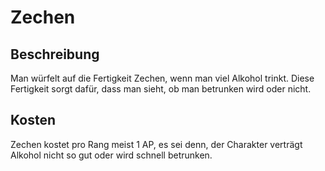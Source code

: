 # Zechen

## Beschreibung

Man würfelt auf die Fertigkeit Zechen, wenn man viel Alkohol trinkt. Diese Fertigkeit sorgt dafür, dass man sieht, ob man betrunken wird oder nicht.

## Kosten

Zechen kostet pro Rang meist 1 AP, es sei denn, der Charakter verträgt Alkohol nicht so gut oder wird schnell betrunken.

